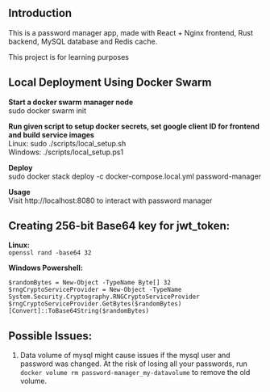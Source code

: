 ## Introduction

This is a password manager app, made with React + Nginx frontend, Rust backend, MySQL database and Redis cache.

This project is for learning purposes

## Local Deployment Using Docker Swarm 

**Start a docker swarm manager node** <br>
sudo docker swarm init

**Run given script to setup docker secrets, set google client ID for frontend and build service images** <br>
Linux: sudo ./scripts/local_setup.sh <br>
Windows: ./scripts/local_setup.ps1

**Deploy** <br>
sudo docker stack deploy -c docker-compose.local.yml password-manager

**Usage** <br>
Visit http://localhost:8080 to interact with password manager

## Creating 256-bit Base64 key for jwt_token:

**Linux:** <br>
`openssl rand -base64 32`

**Windows Powershell:** <br>

`$randomBytes = New-Object -TypeName Byte[] 32
$rngCryptoServiceProvider = New-Object -TypeName System.Security.Cryptography.RNGCryptoServiceProvider
$rngCryptoServiceProvider.GetBytes($randomBytes)
[Convert]::ToBase64String($randomBytes)`


## Possible Issues:

1. Data volume of mysql might cause issues if the mysql user and password was changed. At the risk of losing all your passwords, run `docker volume rm password-manager_my-datavolume` to remove the old volume. 
